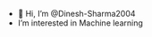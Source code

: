- 👋 Hi, I’m @Dinesh-Sharma2004
- I’m interested in Machine learning 


<!---
Dinesh-Sharma2004/Dinesh-Sharma2004 is a ✨ special ✨ repository because its `README.md` (this file) appears on your GitHub profile.
You can click the Preview link to take a look at your changes.
--->
